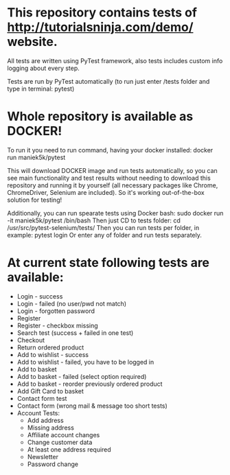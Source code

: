 # This repository contains tests of http://tutorialsninja.com/demo/ website.

All tests are written using PyTest framework, also tests includes custom info logging about every step.

Tests are run by PyTest automatically (to run just enter /tests folder and type in terminal: pytest)

# Whole repository is available as DOCKER!

To run it you need to run command, having your docker installed:
    docker run maniek5k/pytest

This will download DOCKER image and run tests automatically, so you can see main functionality and test results without needing to download this repository and running it by yourself (all necessary packages like Chrome, ChromeDriver, Selenium are included). So it's working out-of-the-box solution for testing!

Additionally, you can run spearate tests using Docker bash:
sudo docker run -it maniek5k/pytest /bin/bash
Then just CD to tests folder:
cd /usr/src/pytest-selenium/tests/
Then you can run tests per folder, in example:
pytest login
Or enter any of folder and run tests separately.

# At current state following tests are available:

- Login - success
- Login - failed (no user/pwd not match)
- Login - forgotten password
- Register
- Register - checkbox missing
- Search test (success + failed in one test)
- Checkout
- Return ordered product
- Add to wishlist - success
- Add to wishlist - failed, you have to be logged in
- Add to basket
- Add to basket - failed (select option required)
- Add to basket - reorder previously ordered product
- Add Gift Card to basket
- Contact form test
- Contact form (wrong mail & message too short tests)
- Account Tests:
    - Add address
    - Missing address
    - Affiliate account changes
    - Change customer data
    - At least one address required
    - Newsletter
    - Password change
